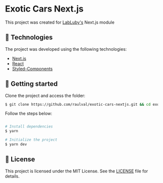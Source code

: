 # Exotic Cars Next.js

This project was created for [LabLuby's](https://luby.com.br/labluby/) Next.js module

## 🧪 Technologies

The project was developed using the following technologies:

- [Next.js](https://nextjs.org/)
- [React](https://reactjs.org)
- [Styled-Components](https://styled-components.com/)


## 🚀 Getting started

Clone the project and access the folder:

```bash
$ git clone https://github.com/raulval/exotic-cars-nextjs.git && cd exotic-cars-nextjs
```

Follow the steps below:
```bash

# Install dependencies
$ yarn

# Initialize the project
$ yarn dev

```

## 📝 License

This project is licensed under the MIT License. See the [LICENSE](LICENSE.md) file for details.
